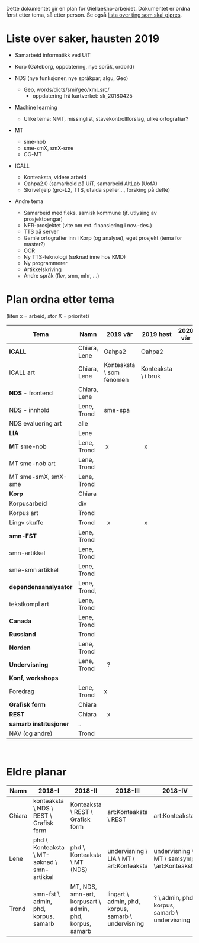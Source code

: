 Dette dokumentet gir en plan for Giellaekno-arbeidet. Dokumentet er ordna først etter tema, så etter person. Se også [lista over ting som skal gjøres](TODO.html).

# Liste over saker, hausten 2019

* Samarbeid informatikk ved UiT
* Korp (Gøteborg, oppdatering, nye språk, ordbild)
* NDS (nye funksjoner, nye språkpar, algu, Geo)
    - Geo, words/dicts/smi/geo/xml_src/
        - oppdatering frå kartverket: sk_20180425

* Machine learning
    - Ulike tema: NMT, missinglist, stavekontrollforslag, ulike ortografiar?

* MT
    - sme-nob
    - sme-smX, smX-sme
    - CG-MT

* ICALL
    - Konteaksta, videre arbeid
    - Oahpa2.0 (samarbeid på UiT, samarbeid AltLab (UofA)
    - Skrivehjelp (grc-L2, TTS, utvida speller..., forsking på dette)

* Andre tema
    - Samarbeid med f.eks. samisk kommune (jf. utlysing av prosjektpengar)
    - NFR-prosjektet (vite om evt. finansiering i nov.-des.)
    - TTS på server
    - Gamle ortografier inn i Korp (og analyse), eget prosjekt (tema for master?)
    - OCR
    - Ny TTS-teknologi (søknad inne hos KMD)
    - Ny programmerer
    - Artikkelskriving
    - Andre språk (fkv, smn, mhr, ...)

# Plan ordna etter tema

(liten x = arbeid, stor X = prioritet)

|  Tema              |  Namn              |  2019 vår   |  2019 høst   |  2020 vår   |  2020 høst  |  
| --- | --- | --- | --- | --- | --- | ---
| **ICALL**           | Chiara, Lene        | Oahpa2       |   Oahpa2      |              |              |  
| ICALL art           | Chiara, Lene        | Konteaksta \\ som fenomen |  Konteaksta \\ i bruk      |               |              |  
| **NDS** - frontend  | Chiara, Lene        |              |               |              |              |  
| NDS - innhold       | Lene, Trond         |   sme-spa          |              |               |              |              |  
| NDS evaluering art  | alle                |              |               |              |              |  
| **LIA**             |  Lene                |              |               |              |              |  
| **MT** sme-nob      | Lene, Trond          |     x        |      x        |              |              |  
| MT sme-nob art      | Lene, Trond          |              |               |              |              |  
| MT sme-smX, smX-sme | Lene, Trond          |              |               |              |              |  
| **Korp**            | Chiara               |              |               |              |              |  
|  Korpusarbeid       | div                  |              |               |              |              |  
| Korpus art          | Trond                |              |               |              |              |  
| Lingv skuffe        | Trond                |       x      |       x       |              |              |  
| **smn-FST**         | Lene, Trond          |              |               |              |              |  
| smn-artikkel        | Lene, Trond          |              |               |              |              |  
| sme-smn artikkel    | Lene, Trond          |              |               |              |              |  
| **dependensanalysator** | Lene, Trond,     |              |               |              |              |   
| tekstkompl art      | Lene, Trond     |              |               |              |              |   
| **Canada**          | Lene, Trond          |              |               |              |              |  
| **Russland**        | Trond                |              |               |              |              |  
| **Norden**          | Lene, Trond          |              |               |              |              |  
| **Undervisning**    | Lene, Trond          |      ?        |               |              |              |     
| **Konf, workshops** |                      |              |               |              |              |     
| Foredrag            | Lene, Trond          | x          |              |               |              |              |     
| **Grafisk form**    | Chiara               |              |               |              |              |     
| **REST**            | Chiara               |       x      |               |              |              |     
| **samarb institusjoner** | ..              |              |               |              |              |  
| NAV (og andre)      | Trond                |              |               |              |              |     

 




# Eldre planar

|   Namn    | 2018-I | 2018-II | 2018-III | 2018-IV
| --- | --- | --- | --- | ---
|  Chiara   | konteaksta \\ NDS \\ REST \\ Grafisk form | Konteaksta \\ REST  \\ Grafisk form |  art:Konteaksta \\ REST  |  art:Konteaksta
|  Lene     | phd  \\ Konteaksta    \\ MT-søknad \\ smn-artikkel     | phd  \\ Konteaksta   \\ MT (NDS)  | undervisning \\ LIA  \\ MT \\ art:Konteaksta    | undervisning \\ MT \\ samsymp \\art:Konteaksta
|  Trond    | smn-fst \\ admin, phd, korpus, samarb    | MT, NDS, smn-art, korpusart \\ admin, phd, korpus, samarb | lingart \\ admin, phd,  korpus, samarb \\ undervisning  | ? \\ admin, phd, korpus, samarb \\ undervisning
